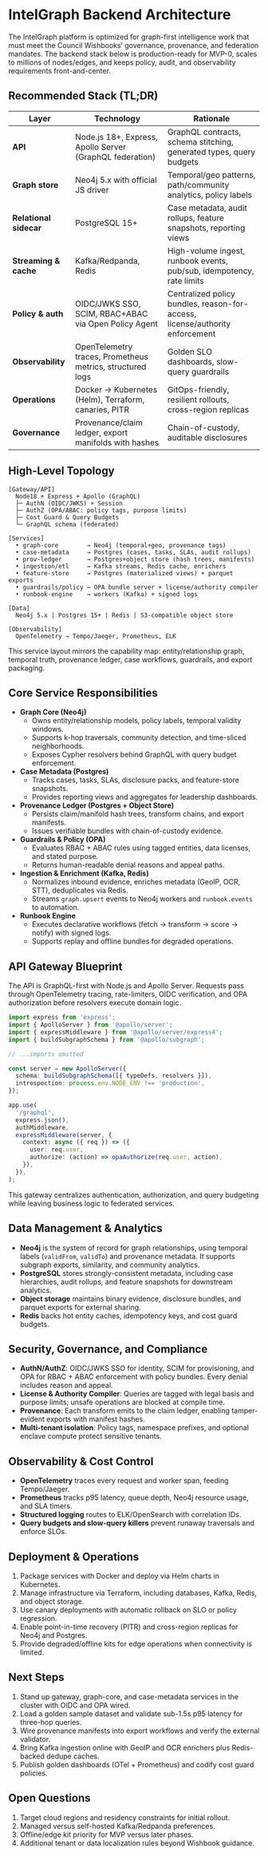 # IntelGraph Backend Architecture

The IntelGraph platform is optimized for graph-first intelligence work that must meet
the Council Wishbooks’ governance, provenance, and federation mandates. The backend
stack below is production-ready for MVP-0, scales to millions of nodes/edges, and
keeps policy, audit, and observability requirements front-and-center.

## Recommended Stack (TL;DR)

| Layer                  | Technology                                                | Rationale                                                                    |
| ---------------------- | --------------------------------------------------------- | ---------------------------------------------------------------------------- |
| **API**                | Node.js 18+, Express, Apollo Server (GraphQL federation)  | GraphQL contracts, schema stitching, generated types, query budgets          |
| **Graph store**        | Neo4j 5.x with official JS driver                         | Temporal/geo patterns, path/community analytics, policy labels               |
| **Relational sidecar** | PostgreSQL 15+                                            | Case metadata, audit rollups, feature snapshots, reporting views             |
| **Streaming & cache**  | Kafka/Redpanda, Redis                                     | High-volume ingest, runbook events, pub/sub, idempotency, rate limits        |
| **Policy & auth**      | OIDC/JWKS SSO, SCIM, RBAC+ABAC via Open Policy Agent      | Centralized policy bundles, reason-for-access, license/authority enforcement |
| **Observability**      | OpenTelemetry traces, Prometheus metrics, structured logs | Golden SLO dashboards, slow-query guardrails                                 |
| **Operations**         | Docker → Kubernetes (Helm), Terraform, canaries, PITR     | GitOps-friendly, resilient rollouts, cross-region replicas                   |
| **Governance**         | Provenance/claim ledger, export manifolds with hashes     | Chain-of-custody, auditable disclosures                                      |

## High-Level Topology

```
[Gateway/API]
  Node18 + Express + Apollo (GraphQL)
  ├─ AuthN (OIDC/JWKS) + Session
  ├─ AuthZ (OPA/ABAC: policy tags, purpose limits)
  ├─ Cost Guard & Query Budgets
  └─ GraphQL schema (federated)

[Services]
  • graph-core        → Neo4j (temporal+geo, provenance tags)
  • case-metadata     → Postgres (cases, tasks, SLAs, audit rollups)
  • prov-ledger       → Postgres+object store (hash trees, manifests)
  • ingestion/etl     → Kafka streams, Redis cache, enrichers
  • feature-store     → Postgres (materialized views) + parquet exports
  • guardrails/policy → OPA bundle server + license/authority compiler
  • runbook-engine    → workers (Kafka) + signed logs

[Data]
  Neo4j 5.x | Postgres 15+ | Redis | S3-compatible object store

[Observability]
  OpenTelemetry → Tempo/Jaeger, Prometheus, ELK
```

This service layout mirrors the capability map: entity/relationship graph, temporal
truth, provenance ledger, case workflows, guardrails, and export packaging.

## Core Service Responsibilities

- **Graph Core (Neo4j)**
  - Owns entity/relationship models, policy labels, temporal validity windows.
  - Supports k-hop traversals, community detection, and time-sliced neighborhoods.
  - Exposes Cypher resolvers behind GraphQL with query budget enforcement.
- **Case Metadata (Postgres)**
  - Tracks cases, tasks, SLAs, disclosure packs, and feature-store snapshots.
  - Provides reporting views and aggregates for leadership dashboards.
- **Provenance Ledger (Postgres + Object Store)**
  - Persists claim/manifold hash trees, transform chains, and export manifests.
  - Issues verifiable bundles with chain-of-custody evidence.
- **Guardrails & Policy (OPA)**
  - Evaluates RBAC + ABAC rules using tagged entities, data licenses, and stated purpose.
  - Returns human-readable denial reasons and appeal paths.
- **Ingestion & Enrichment (Kafka, Redis)**
  - Normalizes inbound evidence, enriches metadata (GeoIP, OCR, STT), deduplicates via Redis.
  - Streams `graph.upsert` events to Neo4j workers and `runbook.events` to automation.
- **Runbook Engine**
  - Executes declarative workflows (fetch → transform → score → notify) with signed logs.
  - Supports replay and offline bundles for degraded operations.

## API Gateway Blueprint

The API is GraphQL-first with Node.js and Apollo Server. Requests pass through
OpenTelemetry tracing, rate-limiters, OIDC verification, and OPA authorization
before resolvers execute domain logic.

```ts
import express from 'express';
import { ApolloServer } from '@apollo/server';
import { expressMiddleware } from '@apollo/server/express4';
import { buildSubgraphSchema } from '@apollo/subgraph';

// ...imports omitted

const server = new ApolloServer({
  schema: buildSubgraphSchema([{ typeDefs, resolvers }]),
  introspection: process.env.NODE_ENV !== 'production',
});

app.use(
  '/graphql',
  express.json(),
  authMiddleware,
  expressMiddleware(server, {
    context: async ({ req }) => ({
      user: req.user,
      authorize: (action) => opaAuthorize(req.user, action),
    }),
  }),
);
```

This gateway centralizes authentication, authorization, and query budgeting while
leaving business logic to federated services.

## Data Management & Analytics

- **Neo4j** is the system of record for graph relationships, using temporal labels
  (`validFrom`, `validTo`) and provenance metadata. It supports subgraph exports,
  similarity, and community analytics.
- **PostgreSQL** stores strongly-consistent metadata, including case hierarchies,
  audit rollups, and feature snapshots for downstream analytics.
- **Object storage** maintains binary evidence, disclosure bundles, and parquet
  exports for external sharing.
- **Redis** backs hot entity caches, idempotency keys, and cost guard budgets.

## Security, Governance, and Compliance

- **AuthN/AuthZ**: OIDC/JWKS SSO for identity, SCIM for provisioning, and OPA for
  RBAC + ABAC enforcement with policy bundles. Every denial includes reason and appeal.
- **License & Authority Compiler**: Queries are tagged with legal basis and purpose
  limits; unsafe operations are blocked at compile time.
- **Provenance**: Each transform emits to the claim ledger, enabling tamper-evident
  exports with manifest hashes.
- **Multi-tenant isolation**: Policy tags, namespace prefixes, and optional enclave
  compute protect sensitive tenants.

## Observability & Cost Control

- **OpenTelemetry** traces every request and worker span, feeding Tempo/Jaeger.
- **Prometheus** tracks p95 latency, queue depth, Neo4j resource usage, and SLA timers.
- **Structured logging** routes to ELK/OpenSearch with correlation IDs.
- **Query budgets and slow-query killers** prevent runaway traversals and enforce SLOs.

## Deployment & Operations

1. Package services with Docker and deploy via Helm charts in Kubernetes.
2. Manage infrastructure via Terraform, including databases, Kafka, Redis, and object storage.
3. Use canary deployments with automatic rollback on SLO or policy regression.
4. Enable point-in-time recovery (PITR) and cross-region replicas for Neo4j and Postgres.
5. Provide degraded/offline kits for edge operations when connectivity is limited.

## Next Steps

1. Stand up gateway, graph-core, and case-metadata services in the cluster with OIDC and OPA wired.
2. Load a golden sample dataset and validate sub-1.5s p95 latency for three-hop queries.
3. Wire provenance manifests into export workflows and verify the external validator.
4. Bring Kafka ingestion online with GeoIP and OCR enrichers plus Redis-backed dedupe caches.
5. Publish golden dashboards (OTel + Prometheus) and codify cost guard policies.

## Open Questions

1. Target cloud regions and residency constraints for initial rollout.
2. Managed versus self-hosted Kafka/Redpanda preferences.
3. Offline/edge kit priority for MVP versus later phases.
4. Additional tenant or data localization rules beyond Wishbook guidance.
